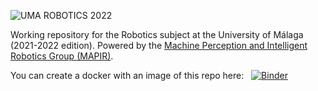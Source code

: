 ![UMA ROBOTICS 2022](https://github.com/jotaraul/uma_robotics_2022/blob/main/utils/logo_uma_robotics_2022.png "UMA ROBOTICS 2022 logo")

Working repository for the Robotics subject at the University of Málaga (2021-2022 edition). Powered by the [Machine Perception and Intelligent Robotics Group (MAPIR)](http:mapir.isa.uma.es).

You can create a docker with an image of this repo here: &nbsp; [![Binder](https://mybinder.org/badge_logo.svg)](https://mybinder.org/v2/gh/jotaraul/uma_robotics_2022/main)
